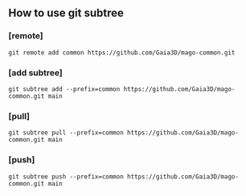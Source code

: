How to use git subtree
---

### [remote]
```git remote add common https://github.com/Gaia3D/mago-common.git```

### [add subtree]
```git subtree add --prefix=common https://github.com/Gaia3D/mago-common.git main```

### [pull]
```git subtree pull --prefix=common https://github.com/Gaia3D/mago-common.git main```

### [push]
```git subtree push --prefix=common https://github.com/Gaia3D/mago-common.git main```

